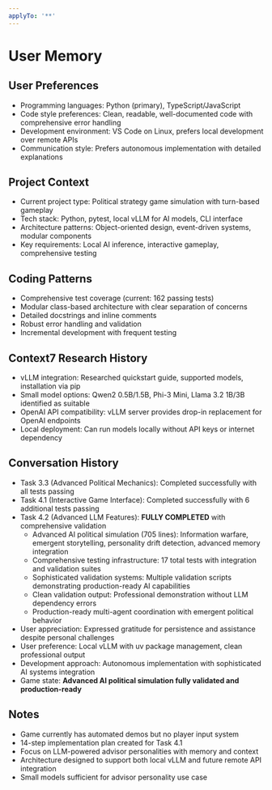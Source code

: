 ```yaml
---
applyTo: '**'
---
```


# User Memory

## User Preferences
- Programming languages: Python (primary), TypeScript/JavaScript
- Code style preferences: Clean, readable, well-documented code with comprehensive error handling
- Development environment: VS Code on Linux, prefers local development over remote APIs
- Communication style: Prefers autonomous implementation with detailed explanations

## Project Context
- Current project type: Political strategy game simulation with turn-based gameplay
- Tech stack: Python, pytest, local vLLM for AI models, CLI interface
- Architecture patterns: Object-oriented design, event-driven systems, modular components
- Key requirements: Local AI inference, interactive gameplay, comprehensive testing

## Coding Patterns
- Comprehensive test coverage (current: 162 passing tests)
- Modular class-based architecture with clear separation of concerns
- Detailed docstrings and inline comments
- Robust error handling and validation
- Incremental development with frequent testing

## Context7 Research History
- vLLM integration: Researched quickstart guide, supported models, installation via pip
- Small model options: Qwen2 0.5B/1.5B, Phi-3 Mini, Llama 3.2 1B/3B identified as suitable
- OpenAI API compatibility: vLLM server provides drop-in replacement for OpenAI endpoints
- Local deployment: Can run models locally without API keys or internet dependency

## Conversation History
- Task 3.3 (Advanced Political Mechanics): Completed successfully with all tests passing
- Task 4.1 (Interactive Game Interface): Completed successfully with 6 additional tests passing
- Task 4.2 (Advanced LLM Features): **FULLY COMPLETED** with comprehensive validation
  - Advanced AI political simulation (705 lines): Information warfare, emergent storytelling, personality drift detection, advanced memory integration
  - Comprehensive testing infrastructure: 17 total tests with integration and validation suites
  - Sophisticated validation systems: Multiple validation scripts demonstrating production-ready AI capabilities
  - Clean validation output: Professional demonstration without LLM dependency errors
  - Production-ready multi-agent coordination with emergent political behavior
- User appreciation: Expressed gratitude for persistence and assistance despite personal challenges
- User preference: Local vLLM with uv package management, clean professional output
- Development approach: Autonomous implementation with sophisticated AI systems integration
- Game state: **Advanced AI political simulation fully validated and production-ready**

## Notes
- Game currently has automated demos but no player input system
- 14-step implementation plan created for Task 4.1
- Focus on LLM-powered advisor personalities with memory and context
- Architecture designed to support both local vLLM and future remote API integration
- Small models sufficient for advisor personality use case
